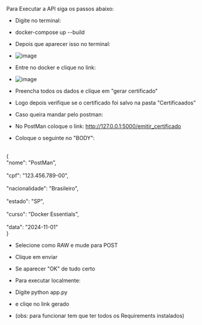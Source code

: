 Para Executar a API siga os passos abaixo:

- Digite no terminal:
- docker-compose up --build
- Depois que aparecer isso no terminal:
- ![image](https://github.com/user-attachments/assets/010aaec2-8bd5-417b-a0b5-f204f379d282)

- Entre no docker e clique no link:
- ![image](https://github.com/user-attachments/assets/bb9f8548-3bad-4526-8700-43ea9e088aa4)

- Preencha todos os dados e clique em "gerar certificado"
- Logo depois verifique se o certificado foi salvo na pasta "Certificaados"

- Caso queira mandar pelo postman:
- No PostMan coloque o link: http://127.0.0.1:5000/emitir_certificado
- Coloque o seguinte no "BODY":
<br>
{
<br>
  "nome": "PostMan",  
  </br>
  <br>
  "cpf": "123.456.789-00",
  </br>
  <br>
  "nacionalidade": "Brasileiro",
  </br>
  <br>
  "estado": "SP",
  </br>
  <br>
  "curso": "Docker Essentials",
  </br>
  <br>
  "data": "2024-11-01"
  </br>
}

- Selecione como RAW e mude para POST
- Clique em enviar
- Se aparecer "OK" de tudo certo

- Para executar localmente:
- Digite python app.py
- e cliqe no link gerado
- (obs: para funcionar tem que ter todos os Requirements instalados)
